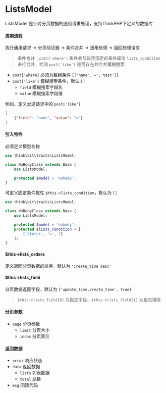 # ListsModel

ListsModel 是针对分页数据的通用请求处理，支持ThinkPHP下定义的数据库

#### 周期流程

执行通用请求 -> 分页验证器 -> 条件合并 -> 通用处理 -> 返回处理请求

> 条件合并：`post['where']` 条件会与设定固定的条件属性 `lists_condition` 进行合并，检测 `post['like']` 是否存在并合并模糊搜索

- `post['where]` 必须为数组条件 `[['name','=','test']]`
- `post['like']` 模糊搜索条件，默认 `[]`
    - `field` 模糊搜索字段名
    - `value` 模糊搜索字段值
  
例如，定义发送请求中的 `post['like']`

```json
[
    {"field": "name", "value": "a"}
]
```

#### 引入特性

必须定义模型名称

```php
use think\bit\traits\ListsModel;

class NoBodyClass extends Base {
    use ListsModel;

    protected $model = 'nobody';
}
```

可定义固定条件属性 `$this->lists_condition`，默认为 `[]`

```php
use think\bit\traits\ListsModel;

class NoBodyClass extends Base {
    use ListsModel;

    protected $model = 'nobody';
    protected $lists_condition = [
        ['status', '=', 1]
    ];
}
```

#### $this->lists_orders

定义返回分页数据的排序，默认为 `'create_time desc'`

#### $this->lists_field

分页数据返回字段，默认为 `['update_time,create_time', true]`

> `$this->lists_field[0]` 为指定字段，`$this->lists_field[1]` 为是否排除

#### 分页参数

- `page` 分页参数
    - `limit` 分页大小
    - `index` 分页索引

#### 返回数据

- `error` 响应状态
- `data` 返回数据
    - `lists` 列表数据
    - `total` 总数
- `msg` 回馈代码